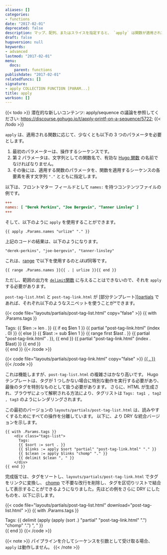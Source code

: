 ```yaml
---
aliases: []
categories:
- functions
date: "2017-02-01"
deprecated: false
description: マップ、配列、またはスライスを指定すると、 `apply` は関数が適用された新しいスライスを返します。
draft: false
hugoversion: null
keywords:
- advanced
lastmod: "2017-02-01"
menu:
  docs:
    parent: functions
publishdate: "2017-02-01"
relatedfuncs: []
signature:
- apply COLLECTION FUNCTION [PARAM...]
title: apply
workson: []
---
```


{{< todo >}}
潜在的な新しいコンテンツ: apply/sequence の議論を参照してください: https://discourse.gohugo.io/t/apply-printf-on-a-sequence/5722;
{{< /todo >}}

`apply` は、適用される関数に応じて、少なくとも以下の 3 つのパラメータを必要とします。

1. 最初のパラメーターは、操作するシーケンスです。
2. 第 2 パラメータは、文字列としての関数名で、有効な [Hugo 関数][functions] の名前でなければなりません。
3. その後には、適用する関数のパラメータを、関数を適用するシーケンスの各要素を表す文字列 `"."` とともに指定します。

以下は、フロントマター フィールドとして `names:` を持つコンテンツファイルの例です。

```ini
+++
names: [ "Derek Perkins", "Joe Bergevin", "Tanner Linsley" ]
+++
```

そして、以下のように `apply` を使用することができます。

```go-html-template
{{ apply .Params.names "urlize" "." }}
```

上記のコードの結果は、以下のようになります。

```
"derek-perkins", "joe-bergevin", "tanner-linsley"
```

これは、[range][] で以下を使用するのと*ほぼ*同等です。

```go-html-template
{{ range .Params.names }}{{ . | urlize }}{{ end }}
```

ただし、範囲の出力を [`delimit`関数][delimit] に与えることはできないので、それを `apply` する必要があります。

`post-tag-list.html` と `post-tag-link.html` が [部分テンプレート][[partials] であれば、それぞれ以下のようなスニペットを使うことが*できます。

{{< code file="layouts/partials/post-tag-list.html" copy="false" >}}
{{ with .Params.tags }}
<div class="tags-list">
  Tags:
  {{ $len := len . }}
  {{ if eq $len 1 }}
    {{ partial "post-tag-link.html" (index . 0) }}
  {{ else }}
    {{ $last := sub $len 1 }}
    {{ range first $last . }}
      {{ partial "post-tag-link.html" . }},
    {{ end }}
    {{ partial "post-tag-link.html" (index . $last) }}
  {{ end }}
</div>
{{ end }}
{{< /code >}}

{{< code file="layouts/partials/post-tag-link.html" copy="false" >}}
<a class="post-tag post-tag-{{ . | urlize }}" href="/tags/{{ . | urlize }}">{{ . }}</a>
{{< /code >}}

これは機能しますが、`post-tag-list.html` の複雑さはかなり高いです。 Hugo テンプレートは、タグが 1 つしかない場合に特別な動作を実行する必要があり、最後のタグを特別なものとして扱う必要があります。 さらに、HTML が生成され、ブラウザによって解釈される方法により、タグリストは `Tags: tag1 , tag2 , tag3` のようにレンダリングされます。

この最初のバージョンの `layouts/partials/post-tag-list.html` は、読みやすくするためにすべての操作を分離しています。 以下に、より DRY な統合バージョンを示します。

```go-html-template
{{ with .Params.tags }}
    <div class="tags-list">
      Tags:
      {{ $sort := sort . }}
      {{ $links := apply $sort "partial" "post-tag-link.html" "." }}
      {{ $clean := apply $links "chomp" "." }}
      {{ delimit $clean ", " }}
    </div>
{{ end }}
```

完成版では、タグをソートし、`layouts/partials/post-tag-link.html` でタグをリンクに変換し、 [chomp][] で不要な改行を削除し、タグを区切りリストで結合して表示することができるようになりました。先ほどの例をさらに DRY にしたものを、以下に示します。

{{< code file="layouts/partials/post-tag-list.html" download="post-tag-list.html" >}}
    {{ with .Params.tags }}
    <div class="tags-list">
      Tags:
      {{ delimit (apply (apply (sort .) "partial" "post-tag-link.html" ".") "chomp" ".") ", " }}
    </div>
    {{ end }}
{{< /code >}}

{{< note >}}
パイプラインを介してシーケンスを引数として受け取る場合、`apply` は動作しません。
{{< /note >}}

[chomp]: /functions/chomp/ "chomp 関数のドキュメントを参照してください"
[delimit]: /functions/delimit/ "delimit 関数のドキュメントを参照してください"
[functions]: /functions/ "apply 関数に引数として渡すことができるものを確認するには、Hugo 関数の完全なリストを参照してください。"
[partials]: /templates/partials/
[range]: /functions/range/ "Hugo テンプレートと Go プログラミング言語の両方の基本的なキーワードである range 関数の重要性を学びます。"
